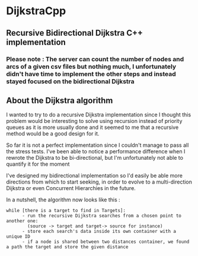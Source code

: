 # DijkstraCpp

## Recursive Bidirectional Dijkstra C++ implementation

### Please note : The server can count the number of nodes and arcs of a given csv files but nothing much, I unfortunately didn't have time to implement the other steps and instead stayed focused on the bidirectional Dijkstra

## About the Dijkstra algorithm

I wanted to try to do a recursive Dijkstra implementation since I thought this problem would be interesting to solve using recursion instead of priority queues as it is more usually done and it seemed to me that a recursive method would be a good design for it.

So far it is not a perfect implementation since I couldn't manage to pass all the stress tests. I've been able to notice a performance difference when I rewrote the Dijkstra to be bi-directional, but I'm unfortunately not able to quantify it for the moment

I've designed my bidirectional implementation so I'd easily be able more directions from which to start seeking, in order to evolve to a multi-direction Dijkstra or even Concurrent Hierarchies in the future.

In a nutshell, the algorithm now looks like this :

```
while [there is a target to find in Targets]:
      - run the recursive Dijkstra searches from a chosen point to another one:
      	(source -> target and target-> source for instance)
      - store each search's data inside its own container with a unique ID
      - if a node is shared between two distances container, we found a path the target and store the given distance
```
